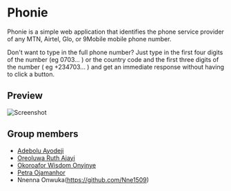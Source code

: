 # Phonie

Phonie is a simple web application that identifies the phone service provider of any MTN, Airtel, Glo, or 9Mobile mobile phone number.

Don't want to type in the full phone number? Just type in the first four digits of the number (eg 0703... ) or the country code and the first three digits of the number ( eg +234703... ) and get an immediate response without having to click a button.

## Preview

![Screenshot](./images/deployed.png)


## Group members

* [Adebolu Ayodeji](https://github.com/Adeyod)
* [Oreoluwa Ruth Ajayi](https://github.com/oreoluwa212)
* [Okoroafor Wisdom Onyinye]()
* [Petra Ojamanhor](https://github.com/Petra-Cae)
* Nnenna Onwuka(https://github.com/Nne1509)
